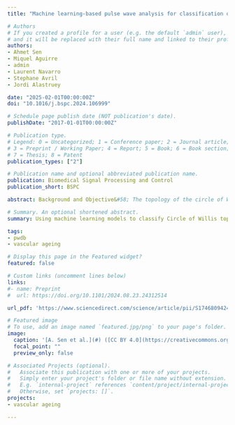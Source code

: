 ```yaml
---
title: "Machine learning-based pulse wave analysis for classification of circle of Willis topology - An in silico study with 30,618 virtual subjects"

# Authors
# If you created a profile for a user (e.g. the default `admin` user), write the username (folder name) here 
# and it will be replaced with their full name and linked to their profile.
authors:
- Ahmet Sen
- Miquel Aguirre
- admin
- Laurent Navarro
- Stephane Avril
- Jordi Alastruey

date: "2025-02-01T00:00:00Z"
doi: "10.1016/j.bspc.2024.106999"

# Schedule page publish date (NOT publication's date).
publishDate: "2017-01-01T00:00:00Z"

# Publication type.
# Legend: 0 = Uncategorized; 1 = Conference paper; 2 = Journal article;
# 3 = Preprint / Working Paper; 4 = Report; 5 = Book; 6 = Book section;
# 7 = Thesis; 8 = Patent
publication_types: ["2"]

# Publication name and optional abbreviated publication name.
publication: Biomedical Signal Processing and Control
publication_short: BSPC

abstract: Background and Objective&#58; The topology of the circle of Willis (CoW) is crucial in cerebral circulation and significantly impacts patient management. Incomplete CoW structures increase stroke risk and post-stroke damage. Current detection methods using computed tomography and magnetic resonance scans are often invasive, time-consuming, and costly. This study investigated the use of machine learning (ML) to classify CoW topology through arterial blood flow velocity pulse waves (PWs), which can be noninvasively measured with Doppler ultrasound. Methods&#58; A database of in silico PWs from 30,618 virtual subjects, aged 25 to 75 years, with complete and incomplete CoW topologies was created and validated against in vivo data. Seven ML architectures were trained and tested using 45 combinations of carotid, vertebral and brachial artery PWs, with varying levels of artificial noise to mimic real-world measurement errors. SHapley Additive exPlanations (SHAP) were used to interpret the predictions made by the artificial neural network (ANN) models. Results&#58; A convolutional neural network achieved the highest accuracy (98%) for CoW topology classification using a combination of one vertebral and one common carotid velocity PW without noise. Under a 20% noise-to-signal ratio, a multi-layer perceptron model had the highest prediction rate (79%). All ML models performed best for topologies lacking posterior communication arteries. Mean and peak systolic velocities were identified as key features influencing ANN predictions. Conclusions&#58; ML-based PW analysis shows significant potential for efficient, noninvasive CoW topology detection via Doppler ultrasound. The dataset, post-processing tools, and ML code, are freely available to support further research.

# Summary. An optional shortened abstract.
summary: Using machine learning models to classify Circle of Willis topology based on carotid and vertebral flow velocity PWs.

tags:
- pwdb
- vascular ageing

# Display this page in the Featured widget?
featured: false

# Custom links (uncomment lines below)
links:
#- name: Preprint
#  url: https://doi.org/10.1101/2024.08.23.24312514

url_pdf: 'https://www.sciencedirect.com/science/article/pii/S1746809424010577/pdfft'

# Featured image
# To use, add an image named `featured.jpg/png` to your page's folder. 
image:
  caption: '[A. Sen et al.](#) ([CC BY 4.0](https://creativecommons.org/licenses/by/4.0/))'
  focal_point: ""
  preview_only: false

# Associated Projects (optional).
#   Associate this publication with one or more of your projects.
#   Simply enter your project's folder or file name without extension.
#   E.g. `internal-project` references `content/project/internal-project/index.md`.
#   Otherwise, set `projects: []`.
projects:
- vascular ageing

---
```

